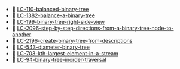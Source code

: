 * 📄 [LC-110-balanced-binary-tree](LC-110-balanced-binary-tree.md)
* 📄 [LC-1382-balance-a-binary-tree](LC-1382-balance-a-binary-tree.md)
* 📄 [LC-199-binary-tree-right-side-view](LC-199-binary-tree-right-side-view.md)
* 📄 [LC-2096-step-by-step-directions-from-a-binary-tree-node-to-another](LC-2096-step-by-step-directions-from-a-binary-tree-node-to-another.md)
* 📄 [LC-2196-create-binary-tree-from-descriptions](LC-2196-create-binary-tree-from-descriptions.md)
* 📄 [LC-543-diameter-binary-tree](LC-543-diameter-binary-tree.md)
* 📄 [LC-703-kth-largest-element-in-a-stream](LC-703-kth-largest-element-in-a-stream.md)
* 📄 [LC-94-binary-tree-inorder-traversal](LC-94-binary-tree-inorder-traversal.md)
